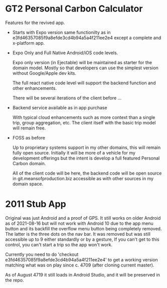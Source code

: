 GT2 Personal Carbon Calculator
==============================

  Features for the revived app.
   
* Starts with Expo version  same functionilty as in e3fd46357085f9a8efde3cd4b94a5a4f211ee2e4 
  except a complete and x-platform app.

* Expo Only and Full Native Android/iOS code levels. 

   Expo only version (in Ejectable) will be maintained as starter for the domain model.
   Mostly so that developers can use the simplest version without Google/Apple dev kits.

   The full react native code level will support the backend function and other enhancements.

   There will be several iterations of the client before
   ...   

* Backend service available as in app purchase

   With typical cloud enhancements such as more context than a single trip, group aggregation, etc.
   The client itself with the basic trip model will remain free.
   
* FOSS as before

   Up to proprietary systems support in my other domains, this will remain fully open source.
   Initially it will be more of a vehicle for my development offerings but the intent is 
   develop a full featured Personal Carbon domain.

   All of the client code will be here, the backend code will be open source in 
   git.meansofproduction.biz accessible as with other sources in my domain space.


2011 Stub App
=============

  Original was just Android and a proof of GPS. It still works on older Android as of 2021-08-16 but 
  will not work with Android 10 due to the app menu button and its backfill the overflow menu 
  button being completely removed. The latter is the three  dots on the nav bar. It was
  removed but was still accessible up to 9 either standardly or by a gesture, If you can't get to this
  control, you can't start a trip so the app won't work.
   
  Currently you need to do 'checkout e3fd46357085f9a8efde3cd4b94a5a4f211ee2e4' to get a working version
  matching what was on play since c. 4709 (after cloning current master).

  As of August 4719 it still loads in Android Studio, and it will be preserved in the repo.
   
